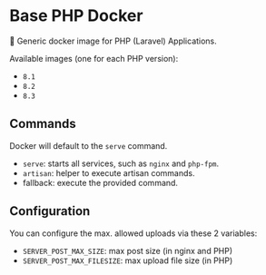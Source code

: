 # Base PHP Docker

🐳 Generic docker image for PHP (Laravel) Applications.

Available images (one for each PHP version):
- `8.1`
- `8.2`
- `8.3`

## Commands

Docker will default to the `serve` command.

- `serve`: starts all services, such as `nginx` and `php-fpm`.
- `artisan`: helper to execute artisan commands.
- fallback: execute the provided command.

## Configuration

You can configure the max. allowed uploads via these 2 variables:
- `SERVER_POST_MAX_SIZE`: max post size (in nginx and PHP)
- `SERVER_POST_MAX_FILESIZE`: max upload file size (in PHP)
